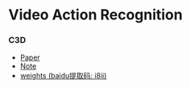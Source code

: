 # Video Action Recognition

### C3D
+ [Paper](https://link.zhihu.com/?target=https%3A//www.cv-foundation.org/openaccess/content_iccv_2015/papers/Tran_Learning_Spatiotemporal_Features_ICCV_2015_paper.pdf)
+ [Note](https://zhuanlan.zhihu.com/p/443813567)
+ [weights (baidu提取码: i8ii)](https://pan.baidu.com/s/13praHBON8aHj09yOzGeXxQ) 

